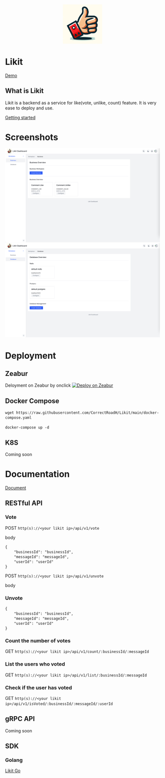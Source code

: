 <p align="center">
    <img src="https://github.com/CorrectRoadH/Likit/blob/main/img/logo.png?raw=true" height="128"/></a>
</p>

# Likit

[Demo](https://likit.zeabur.app)

## What is Likit
Likit is a backend as a service for like(vote, unlike, count) feature. It is very ease to deploy and use.

[Getting started](./docs/getting-started.md)

# Screenshots

![](./img/screenshot-1.png)
![](./img/screenshot-2.png)

# Deployment

## Zeabur
Deloyment on Zeabur by onclick
[![Deploy on Zeabur](https://zeabur.com/button.svg)](https://zeabur.com/templates/KZOLHA?referralCode=CorrectRoadH)

## Docker Compose
```
wget https://raw.githubusercontent.com/CorrectRoadH/Likit/main/docker-compose.yaml

docker-compose up -d
```
## K8S
Coming soon

# Documentation
[Document](./docs/getting-started.md)

## RESTful API

### Vote
POST `http(s)://<your likit ip>/api/v1/vote`

body

```
{
    "businessId": "businessId",
    "messageId": "messageId",
    "userId": "userId"
}
```

POST `http(s)://<your likit ip>/api/v1/unvote`

body

### Unvote
```
{
    "businessId": "businessId",
    "messageId": "messageId",
    "userId": "userId"
}
```

### Count the number of votes
GET `http(s)://<your likit ip>/api/v1/count/:businessId/:messageId`

### List the users who voted
GET `http(s)://<your likit ip>/api/v1/list/:businessId/:messageId`

### Check if the user has voted
GET `http(s)://<your likit ip>/api/v1/isVoted/:businessId/:messageId/:userId`


## gRPC API
Coming soon

## SDK

### Golang
[Likit Go](https://github.com/CorrectRoadH/likit-go)

